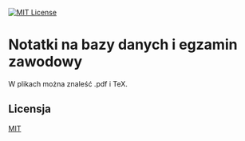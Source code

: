 [![MIT License](https://img.shields.io/badge/License-MIT-green.svg)](https://choosealicense.com/licenses/mit/)

# Notatki na bazy danych i egzamin zawodowy
W plikach można znaleść .pdf i TeX.
## Licensja

[MIT](https://choosealicense.com/licenses/mit/)
